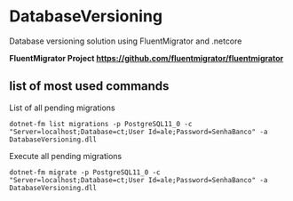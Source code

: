 # DatabaseVersioning
Database versioning solution using FluentMigrator and .netcore

<b> FluentMigrator Project https://github.com/fluentmigrator/fluentmigrator</b>

<h2> list of most used commands </h2>

List of all pending migrations

	dotnet-fm list migrations -p PostgreSQL11_0 -c "Server=localhost;Database=ct;User Id=ale;Password=SenhaBanco" -a DatabaseVersioning.dll
	
Execute all pending migrations

	dotnet-fm migrate -p PostgreSQL11_0 -c "Server=localhost;Database=ct;User Id=ale;Password=SenhaBanco" -a DatabaseVersioning.dll
